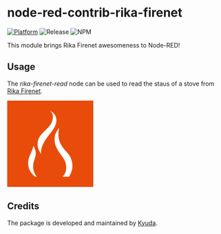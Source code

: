# node-red-contrib-rika-firenet

[![Platform](https://img.shields.io/badge/platform-Node--RED-red)](https://nodered.org)
![Release](https://img.shields.io/npm/v/@kyuda/node-red-contrib-rika-firenet.svg)
![NPM](https://img.shields.io/npm/dm/@kyuda/node-red-contrib-rika-firenet.svg)

This module brings Rika Firenet awesomeness to Node-RED!

## Usage

The *rika-firenet-read* node can be used to read the staus of a stove from [Rika Firenet](https://www.rika-firenet.com).

![Firenet](packages/node-red-contrib-rika-firenet/docs/firenet.svg)

## Credits

The package is developed and maintained by [Kyuda](https://www.kyuda.io/).